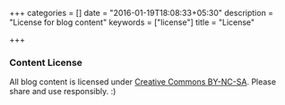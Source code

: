 +++
categories = []
date = "2016-01-19T18:08:33+05:30"
description = "License for blog content"
keywords = ["license"]
title = "License"

+++

### Content License

All blog content is licensed under [Creative Commons BY-NC-SA](https://creativecommons.org/licenses/by-sa/4.0/).
Please share and use responsibly. :)